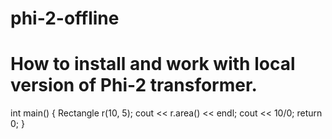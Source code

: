 # phi-2-offline
# How to install and work with local version of Phi-2 transformer.
int main() {
    Rectangle r(10, 5);
    cout << r.area() << endl;
    cout << 10/0;
    return 0;
}
